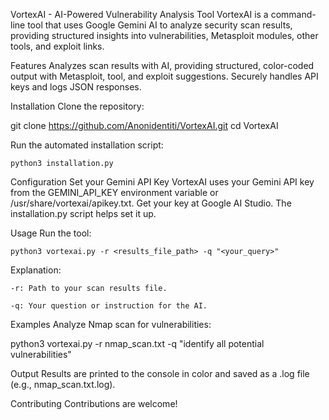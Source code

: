 VortexAI - AI-Powered Vulnerability Analysis Tool
VortexAI is a command-line tool that uses Google Gemini AI to analyze security scan results, providing structured insights into vulnerabilities, Metasploit modules, other tools, and exploit links.

Features
Analyzes scan results with AI, providing structured, color-coded output with Metasploit, tool, and exploit suggestions. Securely handles API keys and logs JSON responses.

Installation
Clone the repository:

git clone https://github.com/Anonidentiti/VortexAI.git
cd VortexAI

Run the automated installation script:

`python3 installation.py`

Configuration
Set your Gemini API Key
VortexAI uses your Gemini API key from the GEMINI_API_KEY environment variable or /usr/share/vortexai/apikey.txt. Get your key at Google AI Studio. The installation.py script helps set it up.

Usage
Run the tool:

`python3 vortexai.py -r <results_file_path> -q "<your_query>"`

Explanation:

`-r: Path to your scan results file.`

`-q: Your question or instruction for the AI.`

Examples
Analyze Nmap scan for vulnerabilities:

python3 vortexai.py -r nmap_scan.txt -q "identify all potential vulnerabilities"

Output
Results are printed to the console in color and saved as a .log file (e.g., nmap_scan.txt.log).

Contributing
Contributions are welcome!
